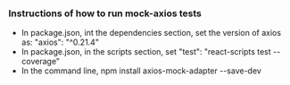 ### Instructions of how to run mock-axios tests
* In package.json, int the dependencies section, set the version of axios as: "axios": "^0.21.4"
* In package.json, in the scripts section, set "test": "react-scripts test --coverage"
* In the command line, npm install axios-mock-adapter --save-dev

